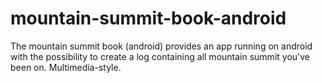 mountain-summit-book-android
============================

The mountain summit book (android) provides an app running on android with the possibility to create a log containing all mountain summit you've been on. Multimedia-style.
